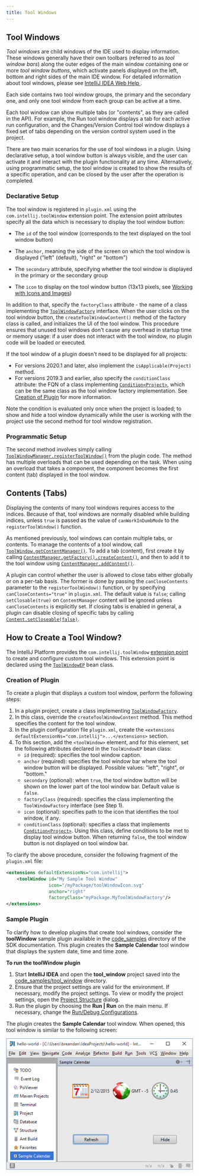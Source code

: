 ```yaml
---
title: Tool Windows
---
```

<!-- Copyright 2000-2020 JetBrains s.r.o. and other contributors. Use of this source code is governed by the Apache 2.0 license that can be found in the LICENSE file. -->

## Tool Windows

_Tool windows_ are child windows of the IDE used to display information.
These windows generally have their own toolbars (referred to as _tool window bars_) along the outer edges of the main window containing one or more _tool window buttons_, which activate panels displayed on the left, bottom and right sides of the main IDE window.
For detailed information about tool windows, please see [IntelliJ IDEA Web Help ](https://www.jetbrains.com/idea/help/tool-windows.html).

Each side contains two tool window groups, the primary and the secondary one, and only one tool window from each group can be active at a time.

Each tool window can show multiple tabs (or "contents", as they are called in the API).
For example, the Run tool window displays a tab for each active run configuration, and the Changes/Version Control tool window displays a fixed set of tabs depending on the version control system used in the project.

There are two main scenarios for the use of tool windows in a plugin.
Using declarative setup, a tool window button is always visible, and the user can activate it and interact with the plugin functionality at any time.
Alternatively, using programmatic setup, the tool window is created to show the results of a specific operation, and can be closed by the user after the operation is completed.

### Declarative Setup

The tool window is registered in `plugin.xml` using the `com.intellij.toolWindow` extension point.
The extension point attributes specify all the data which is necessary to display the tool window button:

*  The `id` of the tool window (corresponds to the text displayed on the tool window button)

*  The `anchor`, meaning the side of the screen on which the tool window is displayed ("left" (default), "right" or "bottom")

*  The `secondary` attribute, specifying whether the tool window is displayed in the primary or the secondary group

*  The `icon` to display on the tool window button (13x13 pixels, see [Working with Icons and Images](/reference_guide/work_with_icons_and_images.md))

In addition to that, specify the `factoryClass` attribute - the name of a class implementing the [`ToolWindowFactory`](upsource:///platform/platform-api/src/com/intellij/openapi/wm/ToolWindowFactory.java) interface.
When the user clicks on the tool window button, the `createToolWindowContent()` method of the factory class is called, and initializes the UI of the tool window.
This procedure ensures that unused tool windows don't cause any overhead in startup time or memory usage: if a user does not interact with the tool window, no plugin code will be loaded or executed.

If the tool window of a plugin doesn't need to be displayed for all projects:
* For versions 2020.1 and later, also implement the `isApplicable(Project)` method.
* For versions 2019.3 and earlier, also specify the `conditionClass` attribute: the FQN of a class implementing [`Condition<Project>`](upsource:///platform/util-rt/src/com/intellij/openapi/util/Condition.java), which can be the same class as the tool window factory implementation.
  See [Creation of Plugin](#creation-of-plugin) for more information.

Note the condition is evaluated only once when the project is loaded; to show and hide a tool window dynamically while the user is working with the project use the second method for tool window registration.
            
### Programmatic Setup

The second method involves simply calling [`ToolWindowManager.registerToolWindow()`](upsource:///platform/platform-api/src/com/intellij/openapi/wm/ToolWindowManager.kt) from the plugin code.
The method has multiple overloads that can be used depending on the task.
When using an overload that takes a component, the component becomes the first content (tab) displayed in the tool window.
                     
## Contents (Tabs)

Displaying the contents of many tool windows requires access to the indices.
Because of that, tool windows are normally disabled while building indices, unless `true` is passed as the value of `canWorkInDumbMode` to the `registerToolWindow()` function.

As mentioned previously, tool windows can contain multiple tabs, or contents.
To manage the contents of a tool window, call [`ToolWindow.getContentManager()`](upsource:///platform/platform-api/src/com/intellij/openapi/wm/ToolWindow.java).
To add a tab (content), first create it by calling [`ContentManager.getFactory().createContent()`](upsource:///platform/platform-api/src/com/intellij/ui/content/ContentManager.java), and then to add it to the tool window using [`ContentManager.addContent()`](upsource:///platform/platform-api/src/com/intellij/ui/content/ContentManager.java).

A plugin can control whether the user is allowed to close tabs either globally or on a per-tab basis.
The former is done by passing the `canCloseContents` parameter to the `registerToolWindow()` function, or by specifying `canCloseContents="true"` in `plugin.xml`.
The default value is `false`; calling `setClosable(true)` on `ContentManager` content will be ignored unless `canCloseContents` is explicitly set.
If closing tabs is enabled in general, a plugin can disable closing of specific tabs by calling [`Content.setCloseable(false)`](upsource:///platform/platform-api/src/com/intellij/ui/content/Content.java).

## How to Create a Tool Window?

The IntelliJ Platform provides the `com.intellij.toolWindow` [extension point](/basics/plugin_structure/plugin_extensions.md) to create and configure custom tool windows.
This extension point is declared using the [`ToolWindowEP`](upsource:///platform/platform-api/src/com/intellij/openapi/wm/ToolWindowEP.java) bean class.

### Creation of Plugin

To create a plugin that displays a custom tool window, perform the following steps:

1. In a plugin project, create a class implementing [`ToolWindowFactory`](upsource:///platform/platform-api/src/com/intellij/openapi/wm/ToolWindowFactory.java).
2. In this class, override the `createToolWindowContent` method.
   This method specifies the content for the tool window.
3. In the plugin configuration file `plugin.xml`, create the `<extensions defaultExtensionNs="com.intellij">...</extensions>` section.
4. To this section, add the `<toolWindow>` element, and for this element, set the following attributes declared in the `ToolWindowEP` bean class:
    - `id` (required): specifies the tool window caption.
    - `anchor` (required): specifies the tool window bar where the tool window button will be displayed.
      Possible values: "left", "right", or "bottom."
    - `secondary` (optional): when `true`, the tool window button will be shown on the lower part of the tool window bar.
      Default value is `false`.
    - `factoryClass` (required): specifies the class implementing the `ToolWindowFactory` interface (see Step 1).
    - `icon` (optional): specifies path to the icon that identifies the tool window, if any.
    - `conditionClass` (optional): specifies a class that implements [`Condition<Project>`](upsource:///platform/util-rt/src/com/intellij/openapi/util/Condition.java).
      Using this class, define conditions to be met to display tool window button.
      When returning `false`, the tool window button is not displayed on tool window bar.

To clarify the above procedure, consider the following fragment of the `plugin.xml` file:

```xml
<extensions defaultExtensionNs="com.intellij">
    <toolWindow id="My Sample Tool Window"
                icon="/myPackage/toolWindowIcon.svg"
                anchor="right"
                factoryClass="myPackage.MyToolWindowFactory"/>
</extensions>
```

### Sample Plugin

To clarify how to develop plugins that create tool windows, consider the **toolWindow** sample plugin available in the [code_samples](https://github.com/JetBrains/intellij-sdk-code-samples/tree/master/tool_window) directory of the SDK documentation.
This plugin creates the **Sample Calendar** tool window that displays the system date, time and time zone.

**To run the toolWindow plugin**

1. Start **IntelliJ IDEA** and open the **tool_window** project saved into the [code_samples/tool_window](https://github.com/JetBrains/intellij-sdk-code-samples/tree/master/tool_window) directory.
2. Ensure that the project settings are valid for the environment.
   If necessary, modify the project settings.
   To view or modify the project settings, open the [Project Structure](https://www.jetbrains.com/help/idea/project-structure-dialog.html) dialog.
3. Run the plugin by choosing the **Run | Run** on the main menu.
   If necessary, change the [Run/Debug Configurations](https://www.jetbrains.com/help/idea/run-debug-configuration-plugin.html).

The plugin creates the **Sample Calendar** tool window.
When opened, this tool window is similar to the following screen:

![Sample Calendar](img/sample_calendar.png)
